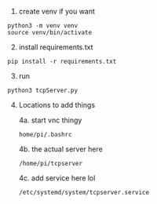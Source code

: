 
1. create venv if you want
```
python3 -m venv venv
source venv/bin/activate
```

2. install requirements.txt

```
pip install -r requirements.txt
```

3. run 

```
python3 tcpServer.py
```

4. Locations to add things 

    4a. start vnc thingy 
    
    ``` 
    home/pi/.bashrc
    ```

    
    
    4b. the actual server here
    
    ``` 
    /home/pi/tcpserver
    ```
    

    4c. add service here lol
    
    ``` 
    /etc/systemd/system/tcpserver.service 
    ```

